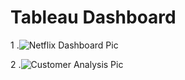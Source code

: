 # Tableau Dashboard

1 .![Netflix Dashboard Pic](https://user-images.githubusercontent.com/103982094/213537069-662742f9-240a-4fae-bb73-f3fcee2eefcf.png)

2 .![Customer Analysis Pic](https://user-images.githubusercontent.com/103982094/213537105-ffe73e88-c376-4076-9957-d668e0103d01.png)
